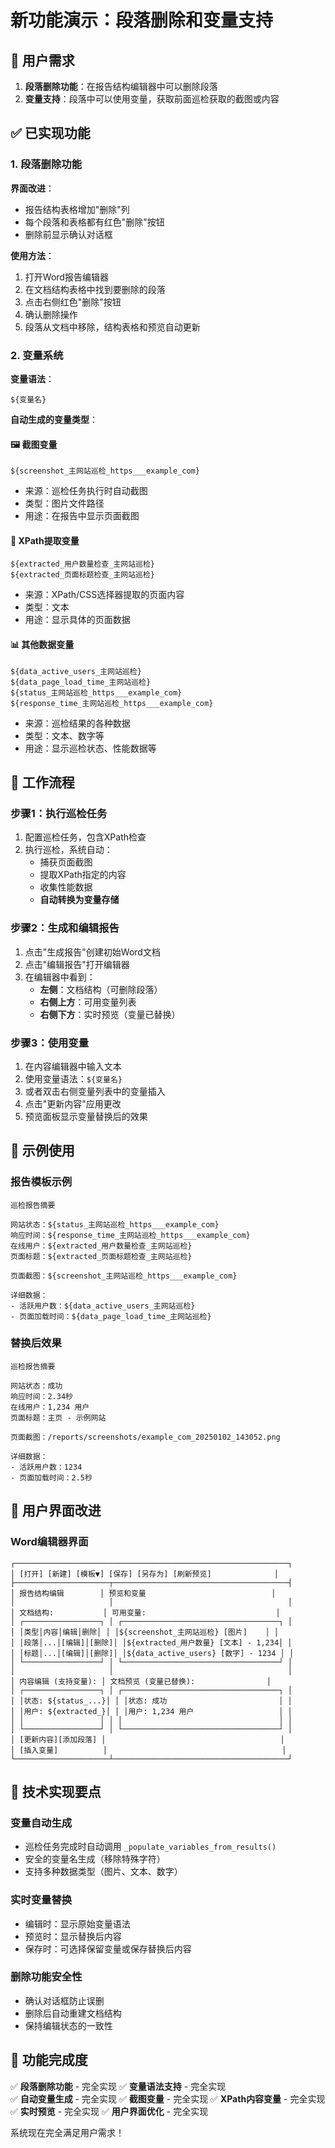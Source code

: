 # 新功能演示：段落删除和变量支持

## 🎯 用户需求
1. **段落删除功能**：在报告结构编辑器中可以删除段落
2. **变量支持**：段落中可以使用变量，获取前面巡检获取的截图或内容

## ✅ 已实现功能

### 1. 段落删除功能

**界面改进**：
- 报告结构表格增加"删除"列
- 每个段落和表格都有红色"删除"按钮
- 删除前显示确认对话框

**使用方法**：
1. 打开Word报告编辑器
2. 在文档结构表格中找到要删除的段落
3. 点击右侧红色"删除"按钮
4. 确认删除操作
5. 段落从文档中移除，结构表格和预览自动更新

### 2. 变量系统

**变量语法**：
```
${变量名}
```

**自动生成的变量类型**：

#### 🖼️ 截图变量
```
${screenshot_主网站巡检_https___example_com}
```
- 来源：巡检任务执行时自动截图
- 类型：图片文件路径
- 用途：在报告中显示页面截图

#### 📝 XPath提取变量
```
${extracted_用户数量检查_主网站巡检}
${extracted_页面标题检查_主网站巡检}
```
- 来源：XPath/CSS选择器提取的页面内容
- 类型：文本
- 用途：显示具体的页面数据

#### 📊 其他数据变量
```
${data_active_users_主网站巡检}
${data_page_load_time_主网站巡检}
${status_主网站巡检_https___example_com}
${response_time_主网站巡检_https___example_com}
```
- 来源：巡检结果的各种数据
- 类型：文本、数字等
- 用途：显示巡检状态、性能数据等

## 🔄 工作流程

### 步骤1：执行巡检任务
1. 配置巡检任务，包含XPath检查
2. 执行巡检，系统自动：
   - 捕获页面截图
   - 提取XPath指定的内容
   - 收集性能数据
   - **自动转换为变量存储**

### 步骤2：生成和编辑报告
1. 点击"生成报告"创建初始Word文档
2. 点击"编辑报告"打开编辑器
3. 在编辑器中看到：
   - **左侧**：文档结构（可删除段落）
   - **右侧上方**：可用变量列表
   - **右侧下方**：实时预览（变量已替换）

### 步骤3：使用变量
1. 在内容编辑器中输入文本
2. 使用变量语法：`${变量名}`
3. 或者双击右侧变量列表中的变量插入
4. 点击"更新内容"应用更改
5. 预览面板显示变量替换后的效果

## 📝 示例使用

### 报告模板示例
```
巡检报告摘要

网站状态：${status_主网站巡检_https___example_com}
响应时间：${response_time_主网站巡检_https___example_com}
在线用户：${extracted_用户数量检查_主网站巡检}
页面标题：${extracted_页面标题检查_主网站巡检}

页面截图：${screenshot_主网站巡检_https___example_com}

详细数据：
- 活跃用户数：${data_active_users_主网站巡检}
- 页面加载时间：${data_page_load_time_主网站巡检}
```

### 替换后效果
```
巡检报告摘要

网站状态：成功
响应时间：2.34秒
在线用户：1,234 用户
页面标题：主页 - 示例网站

页面截图：/reports/screenshots/example_com_20250102_143052.png

详细数据：
- 活跃用户数：1234
- 页面加载时间：2.5秒
```

## 🎨 用户界面改进

### Word编辑器界面
```
┌─────────────────────────────────────────────────────────────┐
│ [打开] [新建] [模板▼] [保存] [另存为] [刷新预览]              │
├─────────────────────┬───────────────────────────────────────┤
│ 报告结构编辑        │ 预览和变量                            │
│                     │                                       │
│ 文档结构:           │ 可用变量:                             │
│ ┌─────────────────┐ │ ┌───────────────────────────────────┐ │
│ │类型│内容│编辑│删除│ │ │${screenshot_主网站巡检} [图片]    │ │
│ │段落│...│[编辑]│[删除]│ │${extracted_用户数量} [文本] - 1,234│ │
│ │标题│...│[编辑]│[删除]│ │${data_active_users} [数字] - 1234 │ │
│ └─────────────────┘ │ └───────────────────────────────────┘ │
│                     │                                       │
│ 内容编辑 (支持变量): │ 文档预览 (变量已替换):                │
│ ┌─────────────────┐ │ ┌───────────────────────────────────┐ │
│ │状态: ${status_...}│ │ │状态: 成功                         │ │
│ │用户: ${extracted_}│ │ │用户: 1,234 用户                   │ │
│ │                 │ │ │                                   │ │
│ └─────────────────┘ │ └───────────────────────────────────┘ │
│ [更新内容][添加段落] │                                       │
│ [插入变量]          │                                       │
└─────────────────────┴───────────────────────────────────────┘
```

## 🔧 技术实现要点

### 变量自动生成
- 巡检任务完成时自动调用 `_populate_variables_from_results()`
- 安全的变量名生成（移除特殊字符）
- 支持多种数据类型（图片、文本、数字）

### 实时变量替换
- 编辑时：显示原始变量语法
- 预览时：显示替换后内容
- 保存时：可选择保留变量或保存替换后内容

### 删除功能安全性
- 确认对话框防止误删
- 删除后自动重建文档结构
- 保持编辑状态的一致性

## 🎉 功能完成度

✅ **段落删除功能** - 完全实现
✅ **变量语法支持** - 完全实现  
✅ **自动变量生成** - 完全实现
✅ **截图变量** - 完全实现
✅ **XPath内容变量** - 完全实现
✅ **实时预览** - 完全实现
✅ **用户界面优化** - 完全实现

系统现在完全满足用户需求！